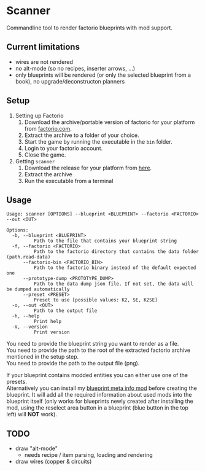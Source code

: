 # Scanner

Commandline tool to render factorio blueprints with mod support.

## Current limitations

- wires are not rendered
- no alt-mode (so no recipes, inserter arrows, ...)
- only blueprints will be rendered (or only the selected blueprint from a book), no upgrade/deconstructon planners

## Setup

1. Setting up Factorio
    1. Download the archive/portable version of factorio for your platform from [factorio.com](https://factorio.com/download).
    1. Extract the archive to a folder of your choice.
    1. Start the game by running the executable in the `bin` folder.
    1. Login to your factorio account.
    1. Close the game.
1. Getting `scanner`
    1. Download the release for your platform from [here](https://github.com/fgardt/factorio-scanner/releases).
    1. Extract the archive
    1. Run the executable from a terminal

## Usage

```
Usage: scanner [OPTIONS] --blueprint <BLUEPRINT> --factorio <FACTORIO> --out <OUT>

Options:
  -b, --blueprint <BLUEPRINT>
          Path to the file that contains your blueprint string
  -f, --factorio <FACTORIO>
          Path to the factorio directory that contains the data folder (path.read-data)
      --factorio-bin <FACTORIO_BIN>
          Path to the factorio binary instead of the default expected one
      --prototype-dump <PROTOTYPE_DUMP>
          Path to the data dump json file. If not set, the data will be dumped automatically
      --preset <PRESET>
          Preset to use [possible values: K2, SE, K2SE]
  -o, --out <OUT>
          Path to the output file
  -h, --help
          Print help
  -V, --version
          Print version
```

You need to provide the blueprint string you want to render as a file.\
You need to provide the path to the root of the extracted factorio archive mentioned in the setup step.\
You need to provide the path to the output file (png).

If your blueprint contains modded entities you can either use one of the presets.\
Alternatively you can install my [blueprint meta info mod](https://mods.factorio.com/mod/blueprint-meta-info) before creating the blueprint. It will add all the required information about used mods into the blueprint itself (only works for blueprints newly created after installing the mod, using the reselect area button in a blueprint (blue button in the top left) will **NOT** work).

## TODO

- draw "alt-mode"
  - needs recipe / item parsing, loading and rendering
- draw wires (copper & circuits)
